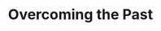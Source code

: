 ---
pid: CH237
title: Overcoming the Past
location_transcription: Penn Treaty Park
zipcode: '19119'
outside_phl: 
neighborhood: Mount Airy
age: '24'
age_range: 20-29
instagram: 
image_file_name: CH_237.jpg
proposal_transcription: |-
  //RIP white privilege//
  BLM
  [large figures trowing representations of white privilege into fire]
topic: Inequality,Social Justice,Race Ethnicity
topic_summary: 0, 0, 0
type: Image
keywords_other: privilege, oppression, power, america, black lives matter
credit: 
image_labels: 
twitter: 
facebook: 
permalink: "/monuments/ch237/"
layout: item-page
---